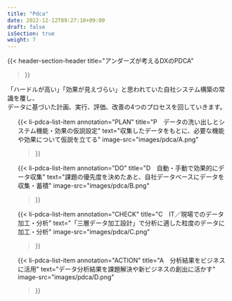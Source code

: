 ```yaml
---
title: "Pdca"
date: 2022-12-12T09:27:10+09:00
draft: false
isSection: true
weight: 7
---
```


{{< header-section-header 
    title="アンダーズが考える<span class='text-[#01A2EB]'>DXのPDCA</span>"
>}}

「ハードルが高い」「効果が見えづらい」と思われていた自社システム構築の常識を覆し、<br>データに基づいた計画、実行、評価、改善の4つのプロセスを回していきます。

<ul class="mx-auto mt-16 w-fit md:w-11/12">

{{< li-pdca-list-item 
    annotation="PLAN"
    title="P　データの洗い出しとシステム機能・効果の仮説設定"
    text="収集したデータをもとに、必要な機能や効果について仮説を立てる"
    image-src="images/pdca/A.png"
>}}

{{< li-pdca-list-item 
    annotation="DO"
    title="D　自動・手動で効果的にデータ収集"
    text="課題の優先度を決めたあと、自社データベースにデータを収集・蓄積"
    image-src="images/pdca/B.png"
>}}

{{< li-pdca-list-item 
    annotation="CHECK"
    title="C　IT／現場でのデータ加工・分析"
    text="「三層データ加工設計」で分析に適した粒度のデータに加工・分析"
    image-src="images/pdca/C.png"
>}}

{{< li-pdca-list-item 
    annotation="ACTION"
    title="A　分析結果をビジネスに活用"
    text="データ分析結果を課題解決や新ビジネスの創出に活かす"
    image-src="images/pdca/D.png"
>}}

</ul>
